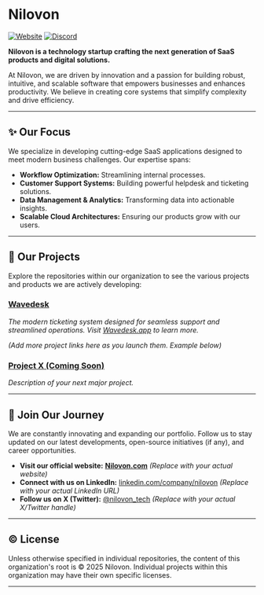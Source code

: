 # Nilovon

[![Website](https://img.shields.io/badge/Website-Nilovon.com-blue.svg)](https://www.nilovon.com)
[![Discord](https://img.shields.io/badge/LinkedIn-Nilovon-0077B5.svg?logo=discord)](https://discord.gg/ZZUpyUGy7E)

**Nilovon is a technology startup crafting the next generation of SaaS products and digital solutions.**

At Nilovon, we are driven by innovation and a passion for building robust, intuitive, and scalable software that empowers businesses and enhances productivity. We believe in creating core systems that simplify complexity and drive efficiency.

---

## ✨ Our Focus

We specialize in developing cutting-edge SaaS applications designed to meet modern business challenges. Our expertise spans:

*   **Workflow Optimization:** Streamlining internal processes.
*   **Customer Support Systems:** Building powerful helpdesk and ticketing solutions.
*   **Data Management & Analytics:** Transforming data into actionable insights.
*   **Scalable Cloud Architectures:** Ensuring our products grow with our users.

---

## 🚀 Our Projects

Explore the repositories within our organization to see the various projects and products we are actively developing:

### [Wavedesk](https://github.com/Nilovon/Wavedesk)
_The modern ticketing system designed for seamless support and streamlined operations. Visit [Wavedesk.app](https://wavedesk.app) to learn more._

*(Add more project links here as you launch them. Example below)*

### [Project X (Coming Soon)](https://github.com/Nilovon/ProjectX)
_Description of your next major project._

---

## 🤝 Join Our Journey

We are constantly innovating and expanding our portfolio. Follow us to stay updated on our latest developments, open-source initiatives (if any), and career opportunities.

*   **Visit our official website:** [**Nilovon.com**](https://www.nilovon.com) *(Replace with your actual website)*
*   **Connect with us on LinkedIn:** [linkedin.com/company/nilovon](https://linkedin.com/company/nilovon) *(Replace with your actual LinkedIn URL)*
*   **Follow us on X (Twitter):** [@nilovon_tech](https://x.com/nilovon_tech) *(Replace with your actual X/Twitter handle)*

---

## © License

Unless otherwise specified in individual repositories, the content of this organization's root is © 2025 Nilovon. Individual projects within this organization may have their own specific licenses.

---
